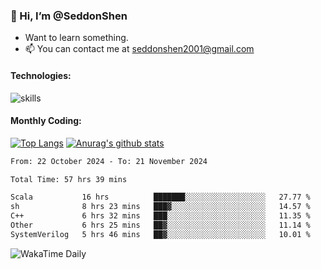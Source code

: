 ### 👋 Hi, I’m @SeddonShen
- Want to learn something.
- 📫 You can contact me at seddonshen2001@gmail.com

#### Technologies:

![skills](https://skillicons.dev/icons?i=scala,js,html,css,bootstrap,jquery,c,cpp,cloudflare,django,docker,flask,git,github,githubactions,linux,latex,mysql,nodejs,ps,php,pr,py,raspberrypi,redis,unreal,v,vscode,vue,bash)

#### Monthly Coding:
[![Top Langs](https://github-readme-stats.vercel.app/api/top-langs?username=seddonshen&show_icons=true&locale=en&layout=compact&hide=html&langs_count=8)](https://github.com/SeddonShen/)
[![Anurag's github stats](https://github-readme-stats.vercel.app/api?username=SeddonShen&count_private=true&show_icons=true)](https://github.com/anuraghazra/github-readme-stats)
<!--START_SECTION:waka-->

```txt
From: 22 October 2024 - To: 21 November 2024

Total Time: 57 hrs 39 mins

Scala           16 hrs          ███████░░░░░░░░░░░░░░░░░░   27.77 %
sh              8 hrs 23 mins   ███▓░░░░░░░░░░░░░░░░░░░░░   14.57 %
C++             6 hrs 32 mins   ███░░░░░░░░░░░░░░░░░░░░░░   11.35 %
Other           6 hrs 25 mins   ██▓░░░░░░░░░░░░░░░░░░░░░░   11.14 %
SystemVerilog   5 hrs 46 mins   ██▓░░░░░░░░░░░░░░░░░░░░░░   10.01 %
```

<!--END_SECTION:waka-->

![WakaTime Daily](https://wakatime.com/share/@seddon2001/61a7e342-5f12-4fea-bf92-1fac161e97d6.svg)
<!---
SeddonShen/SeddonShen is a ✨ special ✨ repository because its `README.md` (this file) appears on your GitHub profile.
You can click the Preview link to take a look at your changes.
--->
